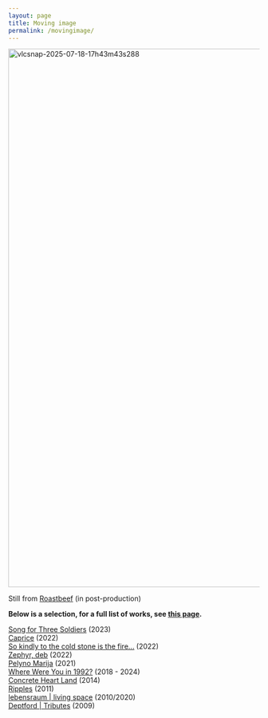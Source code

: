 ```yaml
---
layout: page
title: Moving image
permalink: /movingimage/
---
```


<img width="1440" height="1080" alt="vlcsnap-2025-07-18-17h43m43s288" src="https://github.com/user-attachments/assets/0ff12ee3-abf0-4850-987d-b127af9b9972" />

Still from [Roastbeef](https://www.rastko.co.uk/roastbeef/) (in post-production)  

**Below is a selection, for a full list of works, see [this page](https://rosedetivoli.github.io/all_works/).**  
  
[Song for Three Soldiers](https://www.rastko.co.uk/soldiers/) (2023)  
[Caprice](https://rosedetivoli.github.io/caprice/) (2022)  
[So kindly to the cold stone is the fire...](https://vimeo.com/660201404/4751f51044) (2022)  
[Zephyr, deb](https://rosedetivoli.github.io/zephyr/) (2022)   
[Pelyno Marija](https://rosedetivoli.github.io/wormwoodmaria/) (2021)  
[Where Were You in 1992?](http://1992.maydayrooms.org) (2018 - 2024)  
[Concrete Heart Land](http://concreteheartland.info) (2014)  
[Ripples](https://rosedetivoli.github.io/april_showers/) (2011)  
[lebensraum | living space](https://rosedetivoli.github.io/lebensraum/) (2010/2020)  
[Deptford | Tributes](https://vimeo.com/129543067) (2009)  
